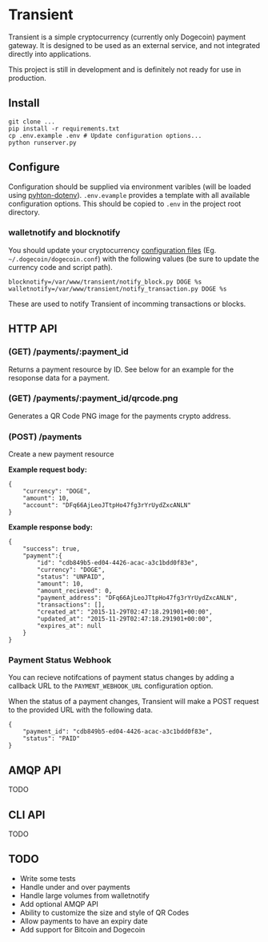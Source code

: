 # Transient

Transient is a simple cryptocurrency (currently only Dogecoin) payment gateway. It is designed to be used as an external service, and not integrated directly into applications.

This project is still in development and is definitely not ready for use in production.

## Install

```
git clone ...
pip install -r requirements.txt
cp .env.example .env # Update configuration options...
python runserver.py
```

## Configure

Configuration should be supplied via environment varibles (will be loaded using [pyhton-dotenv](https://github.com/theskumar/python-dotenv)). `.env.evample` provides a template with all available configuration options. This should be copied to `.env` in the project root directory.

### walletnotify and blocknotify

You should update your cryptocurrency [configuration files](https://en.bitcoin.it/wiki/Running_Bitcoin#Bitcoin.conf_Configuration_File) (Eg. `~/.dogecoin/dogecoin.conf`) with the following values (be sure to update the currency code and script path).

```
blocknotify=/var/www/transient/notify_block.py DOGE %s
walletnotify=/var/www/transient/notify_transaction.py DOGE %s
```

These are used to notify Transient of incomming transactions or blocks.

## HTTP API

### (GET) /payments/:payment_id

Returns a payment resource by ID. See below for an example for the resoponse data for a payment.

### (GET) /payments/:payment_id/qrcode.png

Generates a QR Code PNG image for the payments crypto address.

### (POST) /payments
Create a new payment resource

**Example request body:**
```
{
    "currency": "DOGE",
    "amount": 10,
    "account": "DFq66AjLeoJTtpHo47fg3rYrUydZxcANLN"
}
```

**Example response body:**
```
{
    "success": true,
    "payment":{
        "id": "cdb849b5-ed04-4426-acac-a3c1bdd0f83e",
        "currency": "DOGE",
        "status": "UNPAID",
        "amount": 10,
        "amount_recieved": 0,
        "payment_address": "DFq66AjLeoJTtpHo47fg3rYrUydZxcANLN",
        "transactions": [],
        "created_at": "2015-11-29T02:47:18.291901+00:00",
        "updated_at": "2015-11-29T02:47:18.291901+00:00",
        "expires_at": null
    }
}
```

### Payment Status Webhook

You can recieve notifcations of payment status changes by adding a callback URL to the `PAYMENT_WEBHOOK_URL` configuration option.

When the status of a payment changes, Transient will make a POST request to the provided URL with the following data.

```
{
    "payment_id": "cdb849b5-ed04-4426-acac-a3c1bdd0f83e",
    "status": "PAID"
}
```

## AMQP API

TODO

## CLI API

TODO

## TODO
 - Write some tests
 - Handle under and over payments
 - Handle large volumes from walletnotify
 - Add optional AMQP API
 - Ability to customize the size and style of QR Codes
 - Allow payments to have an expiry date
 - Add support for Bitcoin and Dogecoin
